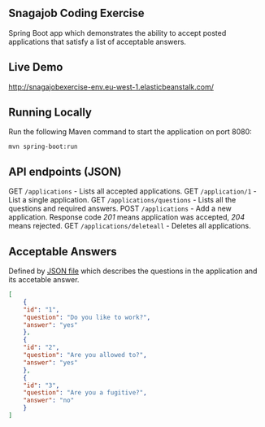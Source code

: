 ## Snagajob Coding Exercise
Spring Boot app which demonstrates the ability to accept posted applications that satisfy a list of acceptable answers.

## Live Demo
http://snagajobexercise-env.eu-west-1.elasticbeanstalk.com/

## Running Locally
Run the following Maven command to start the application on port 8080:
```
mvn spring-boot:run
```

## API endpoints (JSON)
GET `/applications` - Lists all accepted applications.
GET `/application/1` - List a single application.
GET `/applications/questions` - Lists all the questions and required answers.
POST `/applications` - Add a new application.  Response code *201* means application was accepted, *204* means rejected.
GET `/applications/deleteall` - Deletes all applications.

## Acceptable Answers
Defined by [JSON file](src/main/resources/application-questions.json) which describes the questions in the application and its accetable answer.
```json
[
    {
    "id": "1",
    "question": "Do you like to work?",
    "answer": "yes"
    },
    {
    "id": "2",
    "question": "Are you allowed to?",
    "answer": "yes"
    },
    {
    "id": "3",
    "question": "Are you a fugitive?",
    "answer": "no"
    }
]
```

